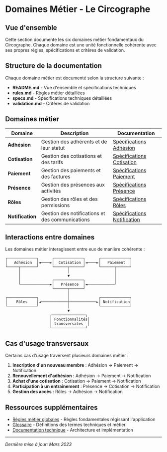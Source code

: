 # Domaines Métier - Le Circographe

## Vue d'ensemble

Cette section documente les six domaines métier fondamentaux du Circographe. Chaque domaine est une unité fonctionnelle cohérente avec ses propres règles, spécifications et critères de validation.

## Structure de la documentation

Chaque domaine métier est documenté selon la structure suivante :

- **README.md** - Vue d'ensemble et spécifications techniques
- **rules.md** - Règles métier détaillées
- **specs.md** - Spécifications techniques détaillées
- **validation.md** - Critères de validation

## Domaines métier

| Domaine | Description | Documentation |
|---------|-------------|---------------|
| **Adhésion** | Gestion des adhérents et de leur statut | [Spécifications Adhésion](adhesion/README.md) |
| **Cotisation** | Gestion des cotisations et des tarifs | [Spécifications Cotisation](cotisation/README.md) |
| **Paiement** | Gestion des paiements et des factures | [Spécifications Paiement](paiement/README.md) |
| **Présence** | Gestion des présences aux activités | [Spécifications Présence](presence/README.md) |
| **Rôles** | Gestion des rôles et des permissions | [Spécifications Rôles](roles/README.md) |
| **Notification** | Gestion des notifications et des communications | [Spécifications Notification](notification/README.md) |

## Interactions entre domaines

Les domaines métier interagissent entre eux de manière cohérente :

```
┌─────────────┐      ┌─────────────┐      ┌─────────────┐
│   Adhésion  │◄────►│  Cotisation │◄────►│   Paiement  │
└─────┬───────┘      └──────┬──────┘      └──────┬──────┘
      │                     │                    │
      │                     ▼                    │
      │              ┌─────────────┐             │
      └─────────────►│   Présence  │◄────────────┘
                     └──────┬──────┘
                            │
┌─────────────┐             │             ┌─────────────┐
│    Rôles    │◄────────────┼────────────►│ Notification│
└─────────────┘             │             └─────────────┘
                            ▼
                    ┌───────────────┐
                    │ Fonctionnalités│
                    │ transversales  │
                    └───────────────┘
```

## Cas d'usage transversaux

Certains cas d'usage traversent plusieurs domaines métier :

1. **Inscription d'un nouveau membre** : Adhésion → Paiement → Notification
2. **Renouvellement d'adhésion** : Adhésion → Paiement → Notification
3. **Achat d'une cotisation** : Cotisation → Paiement → Notification
4. **Participation à un entraînement** : Présence → Cotisation → Notification
5. **Gestion des accès** : Rôles → Adhésion → Notification

## Ressources supplémentaires

- [Règles métier globales](../admin/business_rules.md) - Règles fondamentales régissant l'application
- [Glossaire](../glossary.md) - Définitions des termes techniques et métier
- [Documentation technique](../technical/README.md) - Architecture et implémentation

---

*Dernière mise à jour: Mars 2023*
